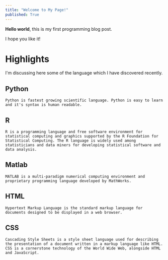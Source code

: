 ```yaml
---
title: "Welcome to My Page!"
published: True
---
```


**Hello world**, this is my first programming blog post.

I hope you like it!

# Highlights
I'm discussing here some of the language which I have discovered recently. 

## Python
```
Python is fastest growing scientific language. Python is easy to learn and it's syntax is human readable. 
```

## R
```
R is a programming language and free software environment for statistical computing and graphics supported by the R Foundation for Statistical Computing. The R language is widely used among statisticians and data miners for developing statistical software and data analysis. 
```

## Matlab
```
MATLAB is a multi-paradigm numerical computing environment and proprietary programming language developed by MathWorks.
```

## HTML
```
Hypertext Markup Language is the standard markup language for documents designed to be displayed in a web browser.
```

## CSS
```
Cascading Style Sheets is a style sheet language used for describing the presentation of a document written in a markup language like HTML. CSS is a cornerstone technology of the World Wide Web, alongside HTML and JavaScript.

```

